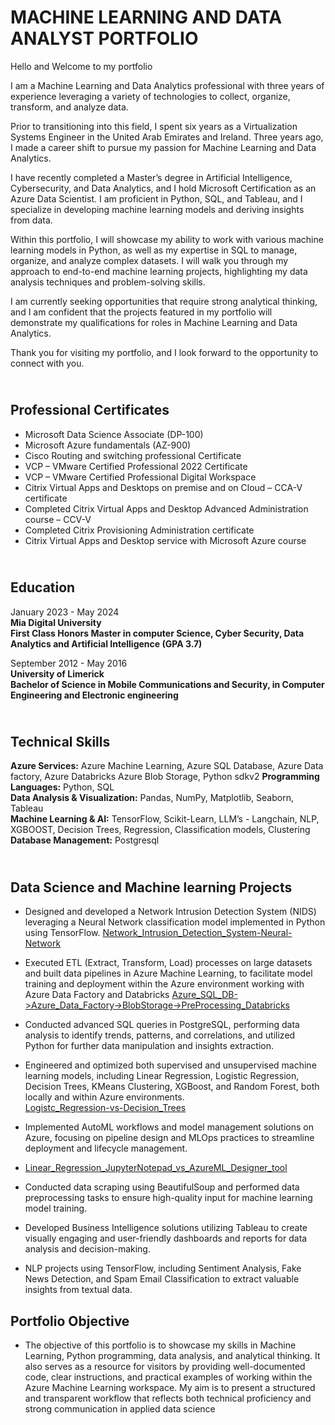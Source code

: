 # MACHINE LEARNING AND DATA ANALYST PORTFOLIO

Hello and Welcome to my portfolio

I am a Machine Learning and Data Analytics professional with three years of experience leveraging a variety of technologies to collect, organize, transform, and analyze data.

Prior to transitioning into this field, I spent six years as a Virtualization Systems Engineer in the United Arab Emirates and Ireland. Three years ago, I made a career shift to pursue my passion for Machine Learning and Data Analytics.

I have recently completed a Master’s degree in Artificial Intelligence, Cybersecurity, and Data Analytics, and I hold Microsoft Certification as an Azure Data Scientist. I am proficient in Python, SQL, and Tableau, and I specialize in developing machine learning models and deriving insights from data.

Within this portfolio, I will showcase my ability to work with various machine learning models in Python, as well as my expertise in SQL to manage, organize, and analyze complex datasets. I will walk you through my approach to end-to-end machine learning projects, highlighting my data analysis techniques and problem-solving skills.

I am currently seeking opportunities that require strong analytical thinking, and I am confident that the projects featured in my portfolio will demonstrate my qualifications for roles in Machine Learning and Data Analytics.

Thank you for visiting my portfolio, and I look forward to the opportunity to connect with you.

## <br>Professional Certificates

- Microsoft Data Science Associate (DP-100)
-	Microsoft Azure fundamentals (AZ-900)
-	Cisco Routing and switching professional Certificate
-	VCP – VMware Certified Professional 2022 Certificate
-	VCP – VMware Certified Professional Digital Workspace
-	Citrix Virtual Apps and Desktops on premise and on Cloud – CCA-V certificate
-	Completed Citrix Virtual Apps and Desktop Advanced Administration course – CCV-V
-	Completed Citrix Provisioning Administration certificate
-	Citrix Virtual Apps and Desktop service with Microsoft Azure course
  

## <br>Education

January 2023 - May 2024  
**Mia Digital University  
First Class Honors Master in computer Science, Cyber Security, Data Analytics and Artificial Intelligence (GPA 3.7)**



September 2012 - May 2016  
**University of Limerick  
Bachelor of Science in Mobile Communications and Security, in Computer Engineering and Electronic engineering**   


## <br>Technical Skills

**Azure Services:** Azure Machine Learning, Azure SQL Database, Azure Data factory, Azure Databricks Azure Blob Storage, Python sdkv2 
**Programming Languages:** Python, SQL  
**Data Analysis & Visualization:** Pandas, NumPy, Matplotlib, Seaborn, Tableau  
**Machine Learning & AI:** TensorFlow, Scikit-Learn, LLM’s - Langchain, NLP, XGBOOST, Decision Trees, Regression, Classification models, Clustering  
**Database Management:** Postgresql  


## <br>Data Science and Machine learning Projects

- Designed and developed a Network Intrusion Detection System (NIDS) leveraging a Neural Network classification model implemented in Python using TensorFlow.
  [Network_Intrusion_Detection_System-Neural-Network](https://github.com/MJRML/Network_Intrusion_Detection_System-Neural-Network)

- Executed ETL (Extract, Transform, Load) processes on large datasets and built data pipelines in Azure Machine Learning, to facilitate model training and deployment within the Azure environment working with  
  Azure Data Factory and Databricks
  [Azure_SQL_DB->Azure_Data_Factory->BlobStorage->PreProcessing_Databricks](https://github.com/MJRML/Azure_SQL_DB--Azure_Data_Factory--BlobStorage--PreProcessing_Databricks)

- Conducted advanced SQL queries in PostgreSQL, performing data analysis to identify trends, patterns, and correlations, and utilized Python for further data manipulation and insights extraction.

- Engineered and optimized both supervised and unsupervised machine learning models, including Linear Regression, Logistic Regression, Decision Trees, KMeans Clustering, XGBoost, and Random Forest, both locally and within Azure environments.  
[Logistc_Regression-vs-Decision_Trees](https://github.com/MJRML/Logistc_Regression-vs-Decision_Trees)


- Implemented AutoML workflows and model management solutions on Azure, focusing on pipeline design and MLOps practices to streamline deployment and lifecycle management.
- [Linear_Regression_JupyterNotepad_vs_AzureML_Designer_tool](https://github.com/MJRML/Linear_Regression_JupyterNotepad_vs_AzureML_Designer_tool)

- Conducted data scraping using BeautifulSoup and performed data preprocessing tasks to ensure high-quality input for machine learning model training.

- Developed Business Intelligence solutions utilizing Tableau to create visually engaging and user-friendly dashboards and reports for data analysis and decision-making.

- NLP projects using TensorFlow, including Sentiment Analysis, Fake News Detection, and Spam Email Classification to extract valuable insights from textual data.

## Portfolio Objective

- The objective of this portfolio is to showcase my skills in Machine Learning, Python programming, data analysis, and analytical thinking. It also serves as a resource for visitors by providing well-documented code, clear instructions, and practical examples of working within the Azure Machine Learning workspace. My aim is to present a structured and transparent workflow that reflects both technical proficiency and strong communication in applied data science




